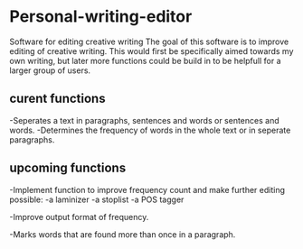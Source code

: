 # Personal-writing-editor
Software for editing creative writing
The goal of this software is to improve editing of creative writing. This would first be specifically aimed towards my own writing, but later more functions could be build in to be helpfull for a larger group of users.

## curent functions

-Seperates a text in paragraphs, sentences and words or sentences and words. 
-Determines the frequency of words in the whole text or in seperate paragraphs. 


## upcoming functions

-Implement function to improve frequency count and make further editing possible:
  -a laminizer
  -a stoplist
  -a POS tagger
  
-Improve output format of frequency.

-Marks words that are found more than once in a paragraph. 

